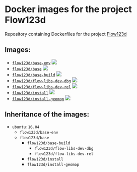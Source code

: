 # Docker images for the project Flow123d
Repository containing Dockerfiles for the project [Flow123d](https://github.com/flow123d/flow123d)

## Images:
  -  [`flow123d/base-env`](https://github.com/janhybs/flow123d-docker-images/tree/master/dockerfiles/base-env) [![](https://images.microbadger.com/badges/image/flow123d/base-env.svg)](https://microbadger.com/images/flow123d/base-env "analysed by microbadger")
  -  [`flow123d/base`](https://github.com/janhybs/flow123d-docker-images/tree/master/dockerfiles/base) [![](https://images.microbadger.com/badges/image/flow123d/base.svg)](https://microbadger.com/images/flow123d/base "analysed by microbadger")
  -  [`flow123d/base-build`](https://github.com/janhybs/flow123d-docker-images/tree/master/dockerfiles/base-build) [![](https://images.microbadger.com/badges/image/flow123d/base-build.svg)](https://microbadger.com/images/flow123d/base-build "analysed by microbadger")
  -  [`flow123d/flow-libs-dev-dbg`](https://github.com/janhybs/flow123d-docker-images/tree/master/dockerfiles/flow-libs-dev-dbg) [![](https://images.microbadger.com/badges/image/flow123d/flow-libs-dev-dbg.svg)](https://microbadger.com/images/flow123d/flow-libs-dev-dbg "analysed by microbadger")
  -  [`flow123d/flow-libs-dev-rel`](https://github.com/janhybs/flow123d-docker-images/tree/master/dockerfiles/flow-libs-dev-rel) [![](https://images.microbadger.com/badges/image/flow123d/flow-libs-dev-rel.svg)](https://microbadger.com/images/flow123d/flow-libs-dev-rel "analysed by microbadger")
  -  [`flow123d/install`](https://github.com/janhybs/flow123d-docker-images/tree/master/dockerfiles/install) [![](https://images.microbadger.com/badges/image/flow123d/install.svg)](https://microbadger.com/images/flow123d/install "analysed by microbadger")
  -  [`flow123d/install-geomop`](https://github.com/janhybs/flow123d-docker-images/tree/master/dockerfiles/install-geomop) [![](https://images.microbadger.com/badges/image/flow123d/install-geomop.svg)](https://microbadger.com/images/flow123d/install-geomop "analysed by microbadger")


## Inheritance of the images:
  - `ubuntu:16.04`
    - `flow123d/base-env`
    - `flow123d/base`
      - `flow123d/base-build`
        - `flow123d/flow-libs-dev-dbg`
        - `flow123d/flow-libs-dev-rel`
      - `flow123d/install`
      - `flow123d/install-geomop`
